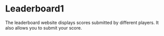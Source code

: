 # Leaderboard1
The leaderboard website displays scores submitted by different players. It also allows you to submit your score.
